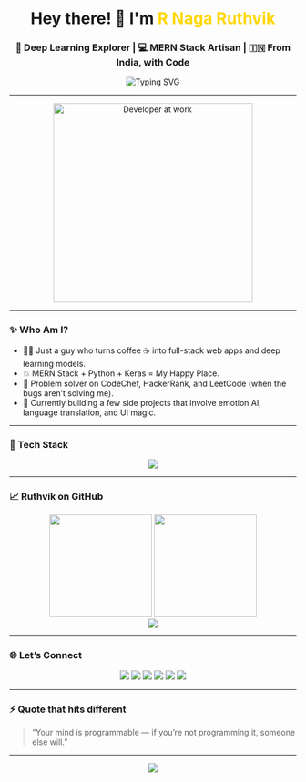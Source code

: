 <h1 align="center">Hey there! 👋 I'm <span style="color:#FFD700;">R Naga Ruthvik</span></h1>
<h3 align="center">🧠 Deep Learning Explorer | 💻 MERN Stack Artisan | 🇮🇳 From India, with Code</h3>

<p align="center">
  <img src="https://readme-typing-svg.demolab.com?font=Fira+Code&duration=3000&pause=1000&center=true&vCenter=true&width=440&lines=Crafting+code+that+feels+like+magic;Transforming+ideas+into+interfaces;Python+%7C+JavaScript+%7C+MERN+%7C+DL+%7C+SQL" alt="Typing SVG" />
</p>

---

<p align="center">
  <img src="https://media.giphy.com/media/f3iwJFOVOwuy7K6FFw/giphy.gif" width="350" alt="Developer at work"/>
</p>

---

### ✨ Who Am I?

- 🧙‍♂️ Just a guy who turns coffee ☕ into full-stack web apps and deep learning models.
- 💥 MERN Stack + Python + Keras = My Happy Place.
- 🧩 Problem solver on CodeChef, HackerRank, and LeetCode (when the bugs aren’t solving me).
- 🌱 Currently building a few side projects that involve emotion AI, language translation, and UI magic.

---

### 🔧 Tech Stack
<p align="center">
  <img src="https://skillicons.dev/icons?i=html,css,js,react,nodejs,express,mongodb,python,java,mysql,pandas,scikit-learn" />
</p>

---

### 📈 Ruthvik on GitHub

<div align="center">
  <img src="https://github-readme-stats.vercel.app/api?username=nagaruthvik&show_icons=true&theme=tokyonight" height="180"/>
  <img src="https://github-readme-stats.vercel.app/api/top-langs/?username=nagaruthvik&layout=compact&theme=tokyonight" height="180"/>
</div>

<div align="center">
  <img src="https://github-readme-streak-stats.herokuapp.com?user=nagaruthvik&theme=tokyonight" />
</div>

---

### 🌐 Let’s Connect

<p align="center">
  <a href="https://stackoverflow.com/users/22133123"><img src="https://img.shields.io/badge/StackOverflow-orange?style=for-the-badge&logo=stackoverflow&logoColor=white"/></a>
  <a href="https://kaggle.com/nagaruthvik"><img src="https://img.shields.io/badge/Kaggle-blue?style=for-the-badge&logo=kaggle&logoColor=white"/></a>
  <a href="https://www.codechef.com/users/nagaruthvik66"><img src="https://img.shields.io/badge/CodeChef-5B4638?style=for-the-badge&logo=codechef&logoColor=white"/></a>
  <a href="https://www.hackerrank.com/nagaruthvik66"><img src="https://img.shields.io/badge/HackerRank-2EC866?style=for-the-badge&logo=hackerrank&logoColor=white"/></a>
  <a href="https://www.leetcode.com/leetcode"><img src="https://img.shields.io/badge/LeetCode-yellow?style=for-the-badge&logo=leetcode&logoColor=white"/></a>
  <a href="https://www.hackerearth.com/nagaruthvik66"><img src="https://img.shields.io/badge/HackerEarth-323754?style=for-the-badge&logo=hackerearth&logoColor=white"/></a>
</p>

---

### ⚡ Quote that hits different
> “Your mind is programmable — if you’re not programming it, someone else will.”  


---

<p align="center">
  <img src="https://capsule-render.vercel.app/api?type=waving&color=gradient&height=100&section=footer"/>
</p>
